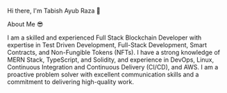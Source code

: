 Hi there, I'm Tabish Ayub Raza 👋

About Me :sunglasses:

I am a skilled and experienced Full Stack Blockchain Developer with expertise in Test Driven Development, Full-Stack Development, Smart Contracts, and Non-Fungible Tokens (NFTs). I have a strong knowledge of MERN Stack, TypeScript, and Solidity, and experience in DevOps, Linux, Continuous Integration and Continuous Delivery (CI/CD), and AWS. I am a proactive problem solver with excellent communication skills and a commitment to delivering high-quality work.

<!--
**Tabisharaza/Tabisharaza** is a ✨ _special_ ✨ repository because its `README.md` (this file) appears on your GitHub profile.

Here are some ideas to get you started:

- 🔭 I’m currently working on ...
- 🌱 I’m currently learning ...
- 👯 I’m looking to collaborate on ...
- 🤔 I’m looking for help with ...
- 💬 Ask me about ...
- 📫 How to reach me: ...
- 😄 Pronouns: ...
- ⚡ Fun fact: ...
-->
